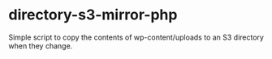 directory-s3-mirror-php
=======================

Simple script to copy the contents of wp-content/uploads to an S3 directory when they change.

